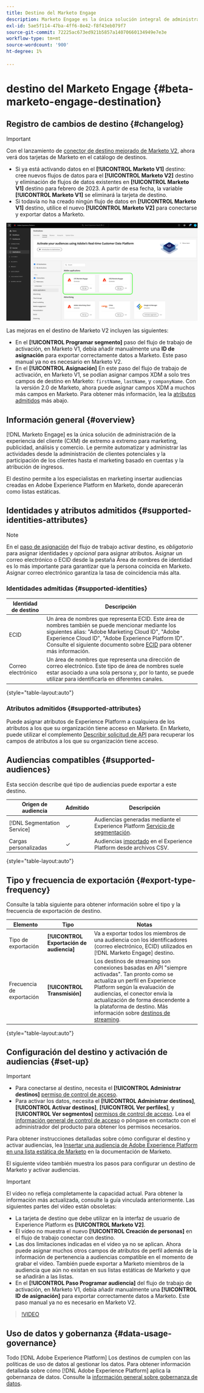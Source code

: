 ```yaml
---
title: Destino del Marketo Engage
description: Marketo Engage es la única solución integral de administración de la experiencia del cliente (CXM) para marketing, publicidad, análisis y comercio. Le permite automatizar y administrar las actividades desde la administración de clientes potenciales y la participación de los clientes hasta el marketing basado en cuentas y la atribución de ingresos.
exl-id: 5ae5f114-47ba-4ff6-8e42-f8f43eb079f7
source-git-commit: 72225ac673ed921b5857a14070660134949e7e3e
workflow-type: tm+mt
source-wordcount: '900'
ht-degree: 1%

---
```


# destino del Marketo Engage {#beta-marketo-engage-destination}

## Registro de cambios de destino {#changelog}

>[!IMPORTANT]
>
>Con el lanzamiento de [conector de destino mejorado de Marketo V2](/help/release-notes/2022/july-2022.md#destinations), ahora verá dos tarjetas de Marketo en el catálogo de destinos.
>* Si ya está activando datos en el **[!UICONTROL Marketo V1]** destino: cree nuevos flujos de datos para el **[!UICONTROL Marketo V2]** destino y eliminación de flujos de datos existentes en **[!UICONTROL Marketo V1]** destino para febrero de 2023. A partir de esa fecha, la variable **[!UICONTROL Marketo V1]** se eliminará la tarjeta de destino.
>* Si todavía no ha creado ningún flujo de datos en **[!UICONTROL Marketo V1]** destino, utilice el nuevo **[!UICONTROL Marketo V2]** para conectarse y exportar datos a Marketo.

![Imagen de las dos tarjetas de destino de Marketo en una vista en paralelo.](../..//assets/catalog/adobe/marketo-side-by-side-view.png)

Las mejoras en el destino de Marketo V2 incluyen las siguientes:

* En el **[!UICONTROL Programar segmento]** paso del flujo de trabajo de activación, en Marketo V1, debía añadir manualmente una **ID de asignación** para exportar correctamente datos a Marketo. Este paso manual ya no es necesario en Marketo V2.
* En el **[!UICONTROL Asignación]** En este paso del flujo de trabajo de activación, en Marketo V1, se podían asignar campos XDM a solo tres campos de destino en Marketo: `firstName`, `lastName`, y `companyName`. Con la versión 2.0 de Marketo, ahora puede asignar campos XDM a muchos más campos en Marketo. Para obtener más información, lea la [atributos admitidos](#supported-attributes) más abajo.

## Información general {#overview}

[!DNL Marketo Engage] es la única solución de administración de la experiencia del cliente (CXM) de extremo a extremo para marketing, publicidad, análisis y comercio. Le permite automatizar y administrar las actividades desde la administración de clientes potenciales y la participación de los clientes hasta el marketing basado en cuentas y la atribución de ingresos.

El destino permite a los especialistas en marketing insertar audiencias creadas en Adobe Experience Platform en Marketo, donde aparecerán como listas estáticas.

## Identidades y atributos admitidos {#supported-identities-attributes}

>[!NOTE]
>
>En el [paso de asignación](/help/destinations/ui/activate-segment-streaming-destinations.md#mapping) del flujo de trabajo activar destino, es *obligatorio* para asignar identidades y *opcional* para asignar atributos. Asignar un correo electrónico o ECID desde la pestaña Área de nombres de identidad es lo más importante para garantizar que la persona coincida en Marketo. Asignar correo electrónico garantiza la tasa de coincidencia más alta.

### Identidades admitidas {#supported-identities}

| Identidad de destino | Descripción |
|---|---|
| ECID | Un área de nombres que representa ECID. Este área de nombres también se puede mencionar mediante los siguientes alias: &quot;Adobe Marketing Cloud ID&quot;, &quot;Adobe Experience Cloud ID&quot;, &quot;Adobe Experience Platform ID&quot;. Consulte el siguiente documento sobre [ECID](/help/identity-service/ecid.md) para obtener más información. |
| Correo electrónico | Un área de nombres que representa una dirección de correo electrónico. Este tipo de área de nombres suele estar asociado a una sola persona y, por lo tanto, se puede utilizar para identificarla en diferentes canales. |

{style="table-layout:auto"}

### Atributos admitidos {#supported-attributes}

Puede asignar atributos de Experience Platform a cualquiera de los atributos a los que su organización tiene acceso en Marketo. En Marketo, puede utilizar el complemento [Describir solicitud de API](https://developers.marketo.com/rest-api/lead-database/leads/#describe) para recuperar los campos de atributos a los que su organización tiene acceso.

## Audiencias compatibles {#supported-audiences}

Esta sección describe qué tipo de audiencias puede exportar a este destino.

| Origen de audiencia | Admitido | Descripción |
---------|----------|----------|
| [!DNL Segmentation Service] | ✓ | Audiencias generadas mediante el Experience Platform [Servicio de segmentación](../../../segmentation/home.md). |
| Cargas personalizadas | ✓ | Audiencias [importado](../../../segmentation/ui/overview.md#import-audience) en el Experience Platform desde archivos CSV. |

{style="table-layout:auto"}

## Tipo y frecuencia de exportación {#export-type-frequency}

Consulte la tabla siguiente para obtener información sobre el tipo y la frecuencia de exportación de destino.

| Elemento | Tipo | Notas |
---------|----------|---------|
| Tipo de exportación | **[!UICONTROL Exportación de audiencia]** | Va a exportar todos los miembros de una audiencia con los identificadores (correo electrónico, ECID) utilizados en [!DNL Marketo Engage] destino. |
| Frecuencia de exportación | **[!UICONTROL Transmisión]** | Los destinos de streaming son conexiones basadas en API &quot;siempre activadas&quot;. Tan pronto como se actualiza un perfil en Experience Platform según la evaluación de audiencias, el conector envía la actualización de forma descendente a la plataforma de destino. Más información sobre [destinos de streaming](/help/destinations/destination-types.md#streaming-destinations). |

{style="table-layout:auto"}

## Configuración del destino y activación de audiencias {#set-up}

>[!IMPORTANT]
> 
>* Para conectarse al destino, necesita el **[!UICONTROL Administrar destinos]** [permiso de control de acceso](/help/access-control/home.md#permissions).
>* Para activar los datos, necesita el **[!UICONTROL Administrar destinos]**, **[!UICONTROL Activar destinos]**, **[!UICONTROL Ver perfiles]**, y **[!UICONTROL Ver segmentos]** [permisos de control de acceso](/help/access-control/home.md#permissions). Lea el [información general de control de acceso](/help/access-control/ui/overview.md) o póngase en contacto con el administrador del producto para obtener los permisos necesarios.

Para obtener instrucciones detalladas sobre cómo configurar el destino y activar audiencias, lea [Insertar una audiencia de Adobe Experience Platform en una lista estática de Marketo](https://experienceleague.adobe.com/docs/marketo/using/product-docs/core-marketo-concepts/smart-lists-and-static-lists/static-lists/push-an-adobe-experience-cloud-segment-to-a-marketo-static-list.html?lang=en) en la documentación de Marketo.

El siguiente vídeo también muestra los pasos para configurar un destino de Marketo y activar audiencias.

>[!IMPORTANT]
>
>El vídeo no refleja completamente la capacidad actual. Para obtener la información más actualizada, consulte la guía vinculada anteriormente. Las siguientes partes del vídeo están obsoletas:
> 
>* La tarjeta de destino que debe utilizar en la interfaz de usuario de Experience Platform es **[!UICONTROL Marketo V2]**.
>* El vídeo no muestra el nuevo **[!UICONTROL Creación de personas]** en el flujo de trabajo conectar con destino.
>* Las dos limitaciones indicadas en el vídeo ya no se aplican. Ahora puede asignar muchos otros campos de atributos de perfil además de la información de pertenencia a audiencias compatible en el momento de grabar el vídeo. También puede exportar a Marketo miembros de la audiencia que aún no existan en sus listas estáticas de Marketo y que se añadirán a las listas.
>* En el **[!UICONTROL Paso Programar audiencia]** del flujo de trabajo de activación, en Marketo V1, debía añadir manualmente una **[!UICONTROL ID de asignación]** para exportar correctamente datos a Marketo. Este paso manual ya no es necesario en Marketo V2.

>[!VIDEO](https://video.tv.adobe.com/v/338248?quality=12)

<!--

## Connect to the destination {#connect}

To connect to this destination, follow the steps described in the [destination configuration tutorial](../../ui/connect-destination.md).

-->

## Uso de datos y gobernanza {#data-usage-governance}

Todo [!DNL Adobe Experience Platform] Los destinos de cumplen con las políticas de uso de datos al gestionar los datos. Para obtener información detallada sobre cómo [!DNL Adobe Experience Platform] aplica la gobernanza de datos. Consulte la [información general sobre gobernanza de datos](https://experienceleague.adobe.com/docs/experience-platform/data-governance/home.html?lang=es).

<!--

## Activate audiences to this destination {#activate}

See [Activate audience data to streaming audience export destinations](../../ui/activate-segment-streaming-destinations.md) for instructions on activating audiences to this destination.

-->
